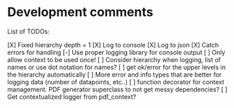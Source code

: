 # Development comments

List of TODOs:

[X] Fixed hierarchy depth = 1
[X] Log to console
[X] Log to json
[X] Catch errors for handling
[-] Use proper logging library for console output
[ ] Only allow context to be used once!
[ ] Consider hierarchy when logging, list of names or use dot notation for names?
[ ] get ok/error for the upper levels in the hierarchy automatically
[ ] More error and info types that are better for logging data (number of datapoints, etc..)
[ ] function decorator for context management. PDF generator superclass to not get messy dependencies?
[ ] Get contextualized logger from pdf_context?
